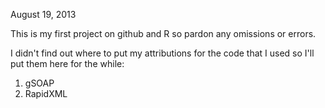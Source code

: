 August 19, 2013

This is my first project on github and R so pardon any omissions or errors.

I didn't find out where to put my attributions for the code that I used so I'll put them here for the while:

1. gSOAP
2. RapidXML



